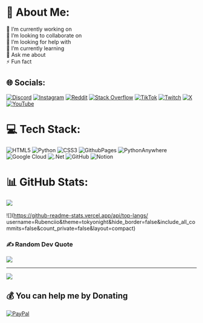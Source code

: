 # 💫 About Me:
🔭 I’m currently working on<br>👯 I’m looking to collaborate on<br>🤝 I’m looking for help with<br>🌱 I’m currently learning<br>💬 Ask me about<br>⚡ Fun fact


## 🌐 Socials:
[![Discord](https://img.shields.io/badge/Discord-%237289DA.svg?logo=discord&logoColor=white)](https://discord.gg/https://discord.com/channels/@RUBENCIIO) [![Instagram](https://img.shields.io/badge/Instagram-%23E4405F.svg?logo=Instagram&logoColor=white)](https://instagram.com/@_rubenciio.17) [![Reddit](https://img.shields.io/badge/Reddit-%23FF4500.svg?logo=Reddit&logoColor=white)](https://reddit.com/user/@Negative-Pumpkin-931) [![Stack Overflow](https://img.shields.io/badge/-Stackoverflow-FE7A16?logo=stack-overflow&logoColor=white)](https://stackoverflow.com/users/@Rubenciio) [![TikTok](https://img.shields.io/badge/TikTok-%23000000.svg?logo=TikTok&logoColor=white)](https://tiktok.com/@@ruben._.perez) [![Twitch](https://img.shields.io/badge/Twitch-%239146FF.svg?logo=Twitch&logoColor=white)](https://twitch.tv/@Rubencio_EsP) [![X](https://img.shields.io/badge/X-black.svg?logo=X&logoColor=white)](https://x.com/@Rubenciio_17) [![YouTube](https://img.shields.io/badge/YouTube-%23FF0000.svg?logo=YouTube&logoColor=white)](https://youtube.com/@@user-zl2qo5kq4g) 

# 💻 Tech Stack:
![HTML5](https://img.shields.io/badge/html5-%23E34F26.svg?style=plastic&logo=html5&logoColor=white) ![Python](https://img.shields.io/badge/python-3670A0?style=plastic&logo=python&logoColor=ffdd54) ![CSS3](https://img.shields.io/badge/css3-%231572B6.svg?style=plastic&logo=css3&logoColor=white) ![GithubPages](https://img.shields.io/badge/github%20pages-121013?style=plastic&logo=github&logoColor=white) ![PythonAnywhere](https://img.shields.io/badge/pythonanywhere-%232F9FD7.svg?style=plastic&logo=pythonanywhere&logoColor=151515) ![Google Cloud](https://img.shields.io/badge/GoogleCloud-%234285F4.svg?style=plastic&logo=google-cloud&logoColor=white) ![.Net](https://img.shields.io/badge/.NET-5C2D91?style=plastic&logo=.net&logoColor=white) ![GitHub](https://img.shields.io/badge/github-%23121011.svg?style=plastic&logo=github&logoColor=white) ![Notion](https://img.shields.io/badge/Notion-%23000000.svg?style=plastic&logo=notion&logoColor=white)
# 📊 GitHub Stats:
![](https://github-readme-streak-stats.herokuapp.com/?user=Rubenciio&theme=tokyonight&hide_border=false)<br/> <br/>![](https://github-readme-stats.vercel.app/api/top-langs/ username=Rubenciio&theme=tokyonight&hide_border=false&include_all_commits=false&count_private=false&layout=compact)<br/>

### ✍️ Random Dev Quote
![](https://quotes-github-readme.vercel.app/api?type=vetical&theme=radical)

---
[![](https://visitcount.itsvg.in/api?id=Rubenciio&icon=0&color=6)](https://visitcount.itsvg.in)

  ## 💰 You can help me by Donating
  [![PayPal](https://img.shields.io/badge/PayPal-00457C?style=for-the-badge&logo=paypal&logoColor=white)](https://paypal.me/https://www.paypal.me/RubencioEsP) 

  
<!-- Proudly created with GPRM ( https://gprm.itsvg.in ) -->
